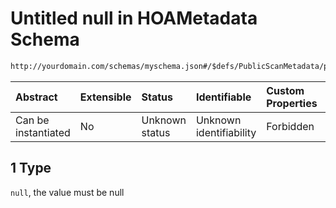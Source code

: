 # Untitled null in HOAMetadata Schema

```txt
http://yourdomain.com/schemas/myschema.json#/$defs/PublicScanMetadata/properties/distance_sample_detector/anyOf/1
```

| Abstract            | Extensible | Status         | Identifiable            | Custom Properties | Additional Properties | Access Restrictions | Defined In                                                                   |
| :------------------ | :--------- | :------------- | :---------------------- | :---------------- | :-------------------- | :------------------ | :--------------------------------------------------------------------------- |
| Can be instantiated | No         | Unknown status | Unknown identifiability | Forbidden         | Allowed               | none                | [metadata-schema.json\*](../out/metadata-schema.json "open original schema") |

## 1 Type

`null`, the value must be null
